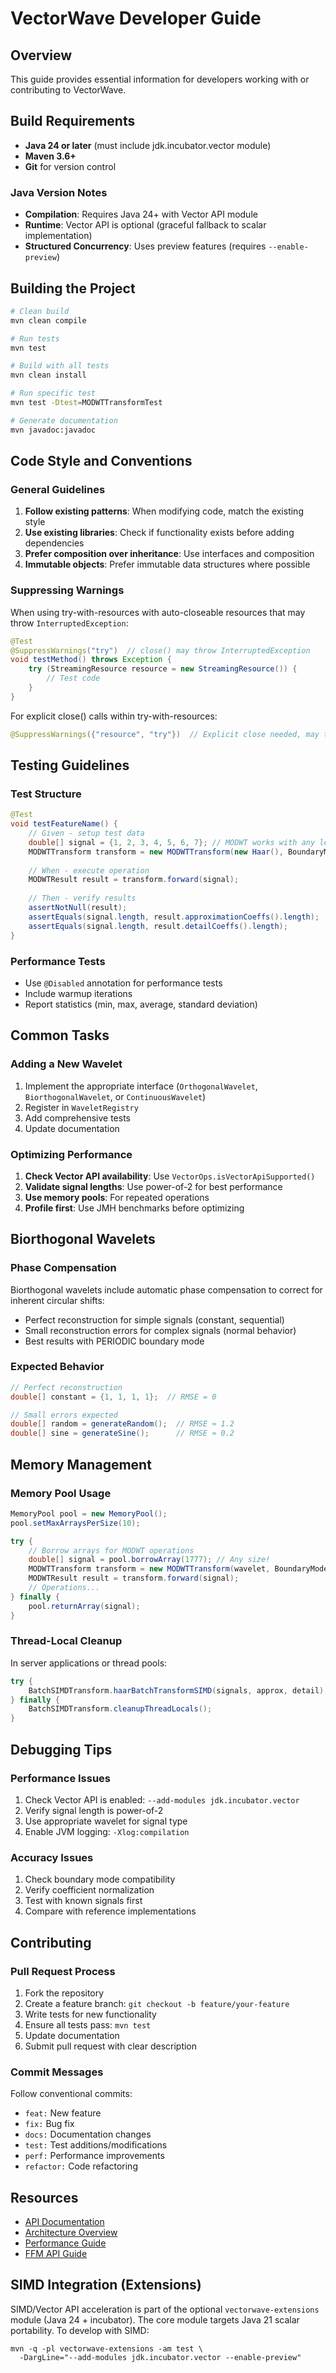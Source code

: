 # VectorWave Developer Guide

## Overview

This guide provides essential information for developers working with or contributing to VectorWave.

## Build Requirements

- **Java 24 or later** (must include jdk.incubator.vector module)
- **Maven 3.6+**
- **Git** for version control

### Java Version Notes

- **Compilation**: Requires Java 24+ with Vector API module
- **Runtime**: Vector API is optional (graceful fallback to scalar implementation)
- **Structured Concurrency**: Uses preview features (requires `--enable-preview`)

## Building the Project

```bash
# Clean build
mvn clean compile

# Run tests
mvn test

# Build with all tests
mvn clean install

# Run specific test
mvn test -Dtest=MODWTTransformTest

# Generate documentation
mvn javadoc:javadoc
```

## Code Style and Conventions

### General Guidelines

1. **Follow existing patterns**: When modifying code, match the existing style
2. **Use existing libraries**: Check if functionality exists before adding dependencies
3. **Prefer composition over inheritance**: Use interfaces and composition
4. **Immutable objects**: Prefer immutable data structures where possible

### Suppressing Warnings

When using try-with-resources with auto-closeable resources that may throw `InterruptedException`:

```java
@Test
@SuppressWarnings("try")  // close() may throw InterruptedException
void testMethod() throws Exception {
    try (StreamingResource resource = new StreamingResource()) {
        // Test code
    }
}
```

For explicit close() calls within try-with-resources:

```java
@SuppressWarnings({"resource", "try"})  // Explicit close needed, may throw InterruptedException
```

## Testing Guidelines

### Test Structure

```java
@Test
void testFeatureName() {
    // Given - setup test data
    double[] signal = {1, 2, 3, 4, 5, 6, 7}; // MODWT works with any length!
    MODWTTransform transform = new MODWTTransform(new Haar(), BoundaryMode.PERIODIC);
    
    // When - execute operation
    MODWTResult result = transform.forward(signal);
    
    // Then - verify results
    assertNotNull(result);
    assertEquals(signal.length, result.approximationCoeffs().length);
    assertEquals(signal.length, result.detailCoeffs().length);
}
```

### Performance Tests

- Use `@Disabled` annotation for performance tests
- Include warmup iterations
- Report statistics (min, max, average, standard deviation)

## Common Tasks

### Adding a New Wavelet

1. Implement the appropriate interface (`OrthogonalWavelet`, `BiorthogonalWavelet`, or `ContinuousWavelet`)
2. Register in `WaveletRegistry`
3. Add comprehensive tests
4. Update documentation

### Optimizing Performance

1. **Check Vector API availability**: Use `VectorOps.isVectorApiSupported()`
2. **Validate signal lengths**: Use power-of-2 for best performance
3. **Use memory pools**: For repeated operations
4. **Profile first**: Use JMH benchmarks before optimizing

## Biorthogonal Wavelets

### Phase Compensation

Biorthogonal wavelets include automatic phase compensation to correct for inherent circular shifts:

- Perfect reconstruction for simple signals (constant, sequential)
- Small reconstruction errors for complex signals (normal behavior)
- Best results with PERIODIC boundary mode

### Expected Behavior

```java
// Perfect reconstruction
double[] constant = {1, 1, 1, 1};  // RMSE = 0

// Small errors expected
double[] random = generateRandom();  // RMSE ≈ 1.2
double[] sine = generateSine();      // RMSE ≈ 0.2
```

## Memory Management

### Memory Pool Usage

```java
MemoryPool pool = new MemoryPool();
pool.setMaxArraysPerSize(10);

try {
    // Borrow arrays for MODWT operations
    double[] signal = pool.borrowArray(1777); // Any size!
    MODWTTransform transform = new MODWTTransform(wavelet, BoundaryMode.PERIODIC);
    MODWTResult result = transform.forward(signal);
    // Operations...
} finally {
    pool.returnArray(signal);
}
```

### Thread-Local Cleanup

In server applications or thread pools:

```java
try {
    BatchSIMDTransform.haarBatchTransformSIMD(signals, approx, detail);
} finally {
    BatchSIMDTransform.cleanupThreadLocals();
}
```

## Debugging Tips

### Performance Issues

1. Check Vector API is enabled: `--add-modules jdk.incubator.vector`
2. Verify signal length is power-of-2
3. Use appropriate wavelet for signal type
4. Enable JVM logging: `-Xlog:compilation`

### Accuracy Issues

1. Check boundary mode compatibility
2. Verify coefficient normalization
3. Test with known signals first
4. Compare with reference implementations

## Contributing

### Pull Request Process

1. Fork the repository
2. Create a feature branch: `git checkout -b feature/your-feature`
3. Write tests for new functionality
4. Ensure all tests pass: `mvn test`
5. Update documentation
6. Submit pull request with clear description

### Commit Messages

Follow conventional commits:
- `feat:` New feature
- `fix:` Bug fix
- `docs:` Documentation changes
- `test:` Test additions/modifications
- `perf:` Performance improvements
- `refactor:` Code refactoring

## Resources

- [API Documentation](../API.md)
- [Architecture Overview](../ARCHITECTURE.md)
- [Performance Guide](../performance/PERFORMANCE_SUMMARY.md)
- [FFM API Guide](../FFM_API.md)
## SIMD Integration (Extensions)

SIMD/Vector API acceleration is part of the optional `vectorwave-extensions` module (Java 24 + incubator). The core module targets Java 21 scalar portability. To develop with SIMD:

```
mvn -q -pl vectorwave-extensions -am test \
  -DargLine="--add-modules jdk.incubator.vector --enable-preview"
```
